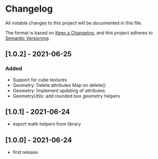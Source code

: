 # Changelog

All notable changes to this project will be documented in this file.

The format is based on [Keep a Changelog](https://keepachangelog.com/en/1.0.0/),
and this project adheres to [Semantic Versioning](https://semver.org/spec/v2.0.0.html).

## [1.0.2] - 2021-06-25

### Added

- Support for cube textures
- Geometry: Delete attributes Map on delete()
- Geometry: Implement updating of attributes
- GeometryUtils: add rounded box geometry helpers

## [1.0.1] - 2021-06-24

- export math helpers from library

## [1.0.0] - 2021-06-24

- first release
